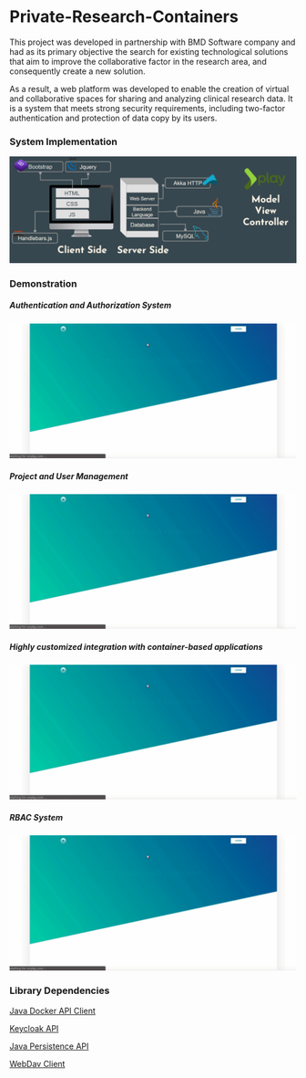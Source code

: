 # Private-Research-Containers

This project was developed in partnership with BMD Software company and had as its primary objective the search for existing technological solutions that aim to improve the collaborative factor in the research area, and consequently create a new solution.

As a result, a web platform was developed to enable the creation of virtual and collaborative spaces for sharing and analyzing clinical research data. It is a system that meets strong security requirements, including two-factor authentication and protection of data copy by its users.

### System Implementation

![alt text](https://github.com/gabrielpatricio/Private-Research-Containers/blob/master/prcarch.png)

### Demonstration
##### Authentication and Authorization System

![alt text](https://github.com/gabrielpatricio/Private-Research-Containers/blob/master/prcAuthDemo.gif)

##### Project and User Management

![alt text](https://github.com/gabrielpatricio/Private-Research-Containers/blob/master/prcAuthDemo.gif)

##### Highly customized integration with container-based applications

![alt text](https://github.com/gabrielpatricio/Private-Research-Containers/blob/master/prcAuthDemo.gif)

##### RBAC System 

![alt text](https://github.com/gabrielpatricio/Private-Research-Containers/blob/master/prcAuthDemo.gif)

### Library Dependencies


[Java Docker API Client](https://github.com/docker-java/docker-java)

[Keycloak API](https://www.keycloak.org/docs-api/8.0/javadocs/index.html)

[Java Persistence API](https://docs.oracle.com/javaee/7/api/javax/persistence/package-summary.html)

[WebDav Client](https://github.com/lookfirst/sardine)
